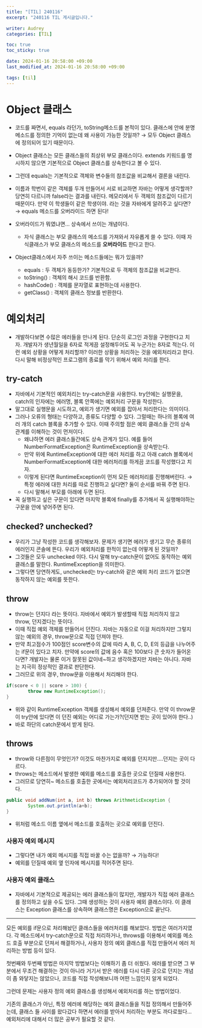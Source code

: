 ```yaml
---
title: "[TIL] 240116"
excerpt: "240116 TIL 게시글입니다."

writer: Audrey
categories: [TIL]

toc: true
toc_sticky: true

date: 2024-01-16 20:58:00 +09:00
last_modified_at: 2024-01-16 20:58:00 +09:00

tags: [til]
---
```


# Object 클래스

- 코드를 짜면서, equals 라던가, toString메소드를 본적이 있다. 클래스에 안에 분명 메소드를 정의한 기억이 없는데 왜 사용이 가능한 것일까? → 모두 Object  클래스에 정의되어 있기 때문이다.

- Object 클래스는 모든 클래스들의 최상위 부모 클래스이다. extends 키워드를 명시하지 않으면 기본적으로 Object 클래스를 상속한다고 볼 수 있다.
- 그런데 equals는 기본적으로 객체와 변수들의 참조값을 비교해서 결론을 내린다.
- 이름과 학번이 같은 객체를 두개 만들어서 서로 비교하면 자바는 어떻게 생각할까? 당연히 다르니까 false라는 결과를 내린다. 메모리에서 두 객체의 참조값이 다르기 때문이다. 만약 이 학생들이 같은 학생이야. 라는 것을 자바에게 알려주고 싶다면? → equals 메소드를 오버라이드 하면 된다!
- 오버라이드가 뭐였냐면… 상속에서 쓰이는 개념이다.
    - 자식 클래스는 부모 클래스의 메소드를 가져와서 자유롭게 쓸 수 있다. 이때 자식클래스가 부모 클래스의 메소드를 **오버라이드** 한다고 한다.
- Object클래스에서 자주 쓰이는 메소드들에는 뭐가 있을까?
    - equals : 두 객체가 동등한가? 기본적으로 두 객체의 참조값을 비교한다.
    - toString() : 객체의 해시 코드를 반환함.
    - hashCode() : 객체를 문자열로 표현하는데 사용한다.
    - getClass() : 객체의 클래스 정보를 반환한다.

# 예외처리

- 개발하다보면 수많은 에러들을 만나게 된다. 단순히 로그인 과정을 구현한다고 치자. 개발자가 생년월일을 6자로 적게끔 설정해두어도 꼭 누군가는 8자로 적는다. 이런 예외 상황을 어떻게 처리할까? 이러한 상황을 처리하는 것을 예외처리라고 한다. 다시 말해 비정상적인 프로그램의 종료를 막기 위해서 예외 처리를 한다.

## try-catch

- 자바에서 기본적인 예외처리는 try-catch문을 사용한다. try안에는 실행문을, catch의 인자에는 에러명, 블록 안쪽에는 예외처리 구문을 작성한다.
- 말그대로 실행문을 시도하고, 예외가 생기면 예외를 잡아서 처리한다는 의미이다.
- 그러나 오류의 형태는 다양하고, 종류도 다양할 수 있다. 그럴때는 하나의 블록에 여러 개의 catch 블록을 추가할 수 있다. 이때 주의할 점은 예외 클래스들 간의 상속 관계를 이해하는 것이 먼저이다.
    - 왜냐하면 에러 클래스들간에도 상속 관계가 있다. 예를 들어 NumberFormatException은 RuntimeException을 상속받는다.
    - 만약 위에 RuntimeException에 대한 에러 처리를 하고 아래 catch 블록에서 NumberFormatException에 대한 에러처리를 하게끔 코드를 작성했다고 치자.
    - 이렇게 된다면 RuntimeException이 먼저 모든 에러처리를 진행해버린다. → 특정 에러에 대한 처리를 따로 진행하고 싶다면? 둘이 순서를 바꿔 주면 된다.
    - 다시 말해서 부모를 아래에 두면 된다.
- 꼭 실행하고 싶은 구문이 있다면 마지막 블록에 finally를 추가해서 꼭 실행해야하는 구문을 안에 넣어주면 된다.

## checked? unchecked?

- 우리가 그냥 작성한 코드를 생각해보자. 문제가 생기면 에러가 생기고 무슨 종류의 에러인지 콘솔에 뜬다. 우리가 예외처리를 한적이 없는데 어떻게 된 것일까?
- 그것들은 모두 unchecked 이다. 다시 말해 try-catch문이 없어도 동작하는 예외클래스를 말한다. RuntimeException을 의미한다.
- 그렇다면 당연하게도, unchecked는 try-catch와 같은 예외 처리 코드가 없으면 동작하지 않는 예외를 뜻한다.

## throw

- throw는 던지다 라는 뜻이다. 자바에서 예외가 발생할때 직접 처리하지 않고 throw, 던지겠다는 뜻이다.
- 이때 직접 예외 객체를 만들어서 던진다. 자바는 자동으로 이걸 처리하지만 그렇지 않는 예외의 경우, throw문으로 직접 던져야 한다.
- 만약 최고점수가 100점인 score변수의 값에 따라 A, B, C, D, E의 등급을 나누어주는 if문이 있다고 치자. 만약에 score의 값에 음수 혹은 100보다 큰 숫자가 들어온다면? 개발자는 물론 이거 잘못된 값이네~하고 생각하겠지만 자바는 아니다. 자바는 지극히 정상적인 결과로 판단한다.
- 그러므로 위의 경우, throw문을 이용해서 처리해야 한다.

```java
if(score < 0 || score > 100) {
		throw new RuntimeException();
} 
```

- 위와 같이 RuntimeException 객체를 생성해서 예외를 던져준다. 만약 이 throw문이 try안에 있다면 이 던진 예외는 어디로 가는가?(던지면 받는 곳이 있어야 한다..)
- 바로 하단의 catch문에서 받게 된다.

## throws

- throw와 다른점이 무엇인가? 이것도 마찬가지로 예외를 던지지만….던지는 곳이 다르다.
- throws는 메소드에서 발생한 예외를 메소드를 호출한 곳으로 던질때 사용한다.
- 그러므로 당연히~ 메소드를 호출한 곳에서는 예외처리코드가 추가되어야 할 것이다.

```java
public void addNum(int a, int b) throws ArithmeticException {
		System.out.println(a+b);
}
```

- 위처럼 메소드 이름 옆에서 메소드를 호출하는 곳으로 예외를 던진다.

### 사용자 예외 메시지

- 그렇다면 내가 예외 메시지를 직접 바꿀 수는 없을까? → 가능하다!
- 예외를 던질때 예외 옆 인자에 메시지를 적어주면 된다.

### 사용자 예외 클래스

- 자바에서 기본적으로 제공되는 에러 클래스들이 많지만, 개발자가 직접 에러 클래스를 정의하고 싶을 수도 있다. 그때 생성하는 것이 사용자 예외 클래스이다. 이 클래스는 Exception 클래스를 상속하며 클래스명은 Exception으로 끝난다.

---

모든 예외를 if문으로 처리해놨던 클래스들을 에러처리를 해보았다. 방법은 여러가지였다. 각 메소드에서 try-catch문으로 직접 처리하거나, throws를 이용해서 예외를 메소드 호출 부분으로 던져서 해결하거나, 사용자 정의 예외 클래스를 직접 만들어서 에러 처리하는 방법 등이 있다.

첫번째와 두번째 방법은 마지막 방법보다는 이해하기 좀 더 쉬웠다. 에러를 받으면 그 부분에서 무조건 해결하는 것이 아니라 거기서 받은 에러를 다시 다른 곳으로 던지는 개념이 좀 와닿지는 않았으나, 코드를 직접 작성해보니까 어떤 느낌인지 알게 되었다.

그런데 문제는 사용자 정의 예외 클래스를 생성해서 예외처리를 하는 방법이었다.

기존의 클래스가 아닌, 특정 에러에 해당하는 예외 클래스들을 직접 정의해서 만들어주는데, 클래스 들 사이를 왔다갔다 하면서 에러를 받아서 처리하는 부분도 까다로웠다… 예외처리에 대해서 더 많은 공부가 필요할 것 같다.